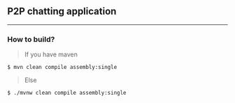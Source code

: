 ## P2P chatting application
--------

### How to build?
> If you have maven
```shell
$ mvn clean compile assembly:single
```
> Else
```shell
$ ./mvnw clean compile assembly:single
```
